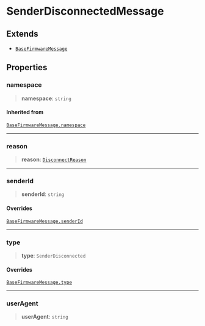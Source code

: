 # SenderDisconnectedMessage

## Extends

- [`BaseFirmwareMessage`](reference/interfaces/BaseFirmwareMessage.md)

## Properties

### namespace

> **namespace**: `string`

#### Inherited from

[`BaseFirmwareMessage.namespace`](reference/interfaces/BaseFirmwareMessage.md#namespace)

***

### reason

> **reason**: [`DisconnectReason`](reference/enumerations/DisconnectReason.md)

***

### senderId

> **senderId**: `string`

#### Overrides

[`BaseFirmwareMessage.senderId`](reference/interfaces/BaseFirmwareMessage.md#senderid)

***

### type

> **type**: `SenderDisconnected`

#### Overrides

[`BaseFirmwareMessage.type`](reference/interfaces/BaseFirmwareMessage.md#type)

***

### userAgent

> **userAgent**: `string`

